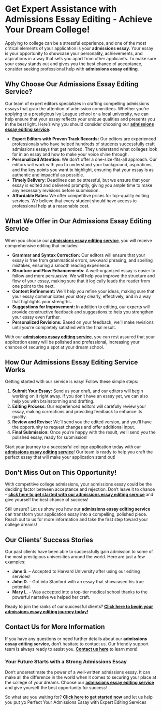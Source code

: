 <h1>Get Expert Assistance with Admissions Essay Editing - Achieve Your Dream College!</h1>

<p>Applying to college can be a stressful experience, and one of the most critical elements of your application is your <strong>admissions essay</strong>. Your essay is your opportunity to showcase your personality, achievements, and aspirations in a way that sets you apart from other applicants. To make sure your essay stands out and gives you the best chance of acceptance, consider seeking professional help with <strong>admissions essay editing</strong>.</p>

<h2>Why Choose Our Admissions Essay Editing Service?</h2>

<p>Our team of expert editors specializes in crafting compelling admissions essays that grab the attention of admission committees. Whether you're applying to a prestigious Ivy League school or a local university, we can help ensure that your essay reflects your unique qualities and presents you in the best light. Here’s why you should consider choosing our <a href="https://tinyurl.com/topessay?keyword=admissions+essay+edit" target="_blank"><strong>admissions essay editing service</strong></a>:</p>

<ul>
  <li><strong>Expert Editors with Proven Track Records:</strong> Our editors are experienced professionals who have helped hundreds of students successfully craft admissions essays that get noticed. They understand what colleges look for in an essay and how to make your voice shine through.</li>
  <li><strong>Personalized Attention:</strong> We don’t offer a one-size-fits-all approach. Our editors will work with you to understand your background, aspirations, and the key points you want to highlight, ensuring that your essay is as authentic and impactful as possible.</li>
  <li><strong>Timely Delivery:</strong> Deadlines can be stressful, but we ensure that your essay is edited and delivered promptly, giving you ample time to make any necessary revisions before submission.</li>
  <li><strong>Affordable Rates:</strong> We offer competitive prices for top-quality editing services. We believe that every student should have access to professional help at a reasonable cost.</li>
</ul>

<h2>What We Offer in Our Admissions Essay Editing Service</h2>

<p>When you choose our <a href="https://tinyurl.com/topessay?keyword=admissions+essay+edit" target="_blank"><strong>admissions essay editing service</strong></a>, you will receive comprehensive editing that includes:</p>

<ul>
  <li><strong>Grammar and Syntax Correction:</strong> Our editors will ensure that your essay is free from grammatical errors, awkward phrasing, and spelling mistakes, ensuring a smooth reading experience.</li>
  <li><strong>Structure and Flow Enhancements:</strong> A well-organized essay is easier to follow and more persuasive. We will help you improve the structure and flow of your essay, making sure that it logically leads the reader from one point to the next.</li>
  <li><strong>Content Refinement:</strong> We’ll help you refine your ideas, making sure that your essay communicates your story clearly, effectively, and in a way that highlights your strengths.</li>
  <li><strong>Suggestions for Improvement:</strong> In addition to editing, our experts will provide constructive feedback and suggestions to help you strengthen your essay even further.</li>
  <li><strong>Personalized Revisions:</strong> Based on your feedback, we’ll make revisions until you’re completely satisfied with the final result.</li>
</ul>

<p>With our <a href="https://tinyurl.com/topessay?keyword=admissions+essay+edit" target="_blank"><strong>admissions essay editing service</strong></a>, you can rest assured that your application essay will be polished and professional, increasing your chances of securing a spot at your dream school.</p>

<h2>How Our Admissions Essay Editing Service Works</h2>

<p>Getting started with our service is easy! Follow these simple steps:</p>

<ol>
  <li><strong>Submit Your Essay:</strong> Send us your draft, and our editors will begin working on it right away. If you don’t have an essay yet, we can also help you with brainstorming and drafting.</li>
  <li><strong>Editing Process:</strong> Our experienced editors will carefully review your essay, making corrections and providing feedback to enhance its quality.</li>
  <li><strong>Review and Revise:</strong> We’ll send you the edited version, and you’ll have the opportunity to request changes and offer additional input.</li>
  <li><strong>Final Submission:</strong> Once you’re happy with the result, we’ll send you the polished essay, ready for submission!</li>
</ol>

<p>Start your journey to a successful college application today with our <a href="https://tinyurl.com/topessay?keyword=admissions+essay+edit" target="_blank"><strong>admissions essay editing service</strong></a>! Our team is ready to help you craft the perfect essay that will make your application stand out!</p>

<h2>Don't Miss Out on This Opportunity!</h2>

<p>With competitive college admissions, your admissions essay could be the deciding factor between acceptance and rejection. Don’t leave it to chance – <a href="https://tinyurl.com/topessay?keyword=admissions+essay+edit" target="_blank"><strong>click here to get started with our admissions essay editing service</strong></a> and give yourself the best chance of success!</p>

<p>Still unsure? Let us show you how our <strong>admissions essay editing service</strong> can transform your application essay into a compelling, polished piece. Reach out to us for more information and take the first step toward your college dreams!</p>

<h2>Our Clients’ Success Stories</h2>

<p>Our past clients have been able to successfully gain admission to some of the most prestigious universities around the world. Here are just a few examples:</p>

<ul>
  <li><strong>Jane S.</strong> – Accepted to Harvard University after using our editing services!</li>
  <li><strong>John D.</strong> – Got into Stanford with an essay that showcased his true potential.</li>
  <li><strong>Mary L.</strong> – Was accepted into a top-tier medical school thanks to the powerful narrative we helped her craft.</li>
</ul>

<p>Ready to join the ranks of our successful clients? <a href="https://tinyurl.com/topessay?keyword=admissions+essay+edit" target="_blank"><strong>Click here to begin your admissions essay editing journey today!</strong></a></p>

<h2>Contact Us for More Information</h2>

<p>If you have any questions or need further details about our <strong>admissions essay editing service</strong>, don’t hesitate to contact us. Our friendly support team is always ready to assist you. <a href="https://tinyurl.com/topessay?keyword=admissions+essay+edit" target="_blank"><strong>Contact us here</strong></a> to learn more!</p>

<h3>Your Future Starts with a Strong Admissions Essay</h3>

<p>Don’t underestimate the power of a well-written admissions essay. It can make all the difference in the world when it comes to securing your place at the college of your dreams. Choose our <a href="https://tinyurl.com/topessay?keyword=admissions+essay+edit" target="_blank"><strong>admissions essay editing service</strong></a> and give yourself the best opportunity for success!</p>

<p>So what are you waiting for? <a href="https://tinyurl.com/topessay?keyword=admissions+essay+edit" target="_blank"><strong>Click here to get started now</strong></a> and let us help you put yo
Perfect Your Admissions Essay with Expert Editing Services
